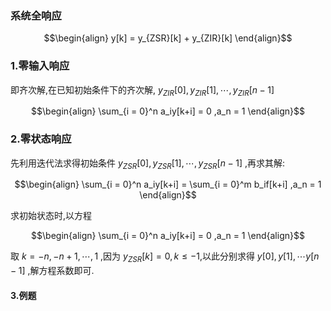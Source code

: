 ### 系统全响应

$$\begin{align}
    y[k] = y_{ZSR}[k] + y_{ZIR}[k]
\end{align}$$

### 1.零输入响应
即齐次解,在已知初始条件下的齐次解, $y_{ZIR}[0],y_{ZIR}[1],\cdots , y_{ZIR}[n-1]$

$$\begin{align}
    \sum_{i = 0}^n a_iy[k+i] = 0 ,a_n = 1
\end{align}$$

### 2.零状态响应
先利用迭代法求得初始条件 $y_{ZSR}[0],y_{ZSR}[1],\cdots , y_{ZSR}[n-1]$ ,再求其解:

$$\begin{align}
    \sum_{i = 0}^n a_iy[k+i] = \sum_{i = 0}^m b_if[k+i] ,a_n = 1
\end{align}$$

求初始状态时,以方程

$$\begin{align}
    \sum_{i = 0}^n a_iy[k+i] = 0 ,a_n = 1
\end{align}$$

取 $k=-n,-n+1,\cdots,1$ ,因为 $y_{ZSR}[k]=0,k\leq -1$,以此分别求得 $y[0],y[1],\cdots y[n-1]$ ,解方程系数即可.

#### 3.例题

